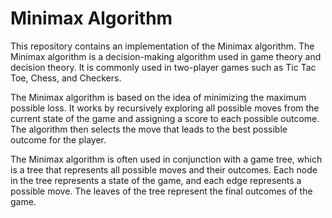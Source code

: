 # Minimax Algorithm

This repository contains an implementation of the Minimax algorithm. The Minimax algorithm is a decision-making algorithm used in game theory and decision theory. It is commonly used in two-player games such as Tic Tac Toe, Chess, and Checkers.

The Minimax algorithm is based on the idea of minimizing the maximum possible loss. It works by recursively exploring all possible moves from the current state of the game and assigning a score to each possible outcome. The algorithm then selects the move that leads to the best possible outcome for the player.

The Minimax algorithm is often used in conjunction with a game tree, which is a tree that represents all possible moves and their outcomes. Each node in the tree represents a state of the game, and each edge represents a possible move. The leaves of the tree represent the final outcomes of the game.

